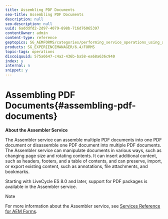 ```yaml
---
title: Assembling PDF Documents
seo-title: Assembling PDF Documents
description: null
seo-description: null
uuid: 6adddfd2-2d97-4079-898b-716d76065397
contentOwner: admin
content-type: reference
geptopics: SG_AEMFORMS/categories/performing_service_operations_using_apis
products: SG_EXPERIENCEMANAGER/6.4/FORMS
topic-tags: operations
discoiquuid: 575a6647-c4a2-436b-ba58-ea68a636c940
index: y
internal: n
snippet: y
---
```


# Assembling PDF Documents{#assembling-pdf-documents}

**About the Assembler Service**

The Assembler service can assemble multiple PDF documents into one PDF document or disassemble one PDF document into multiple PDF documents. The Assembler service can manipulate documents in various ways, such as changing page size and rotating contents. It can insert additional content, such as headers, footers, and a table of contents, and can preserve, import, or export existing content, such as annotations, file attachments, and bookmarks.

Starting with LiveCycle ES 8.0 and later, support for PDF packages is available in the Assembler service.

>[!NOTE]
>
>For more information about the Assembler service, see [Services Reference for AEM Forms](http://www.adobe.com/go/learn_aemforms_services_63).

